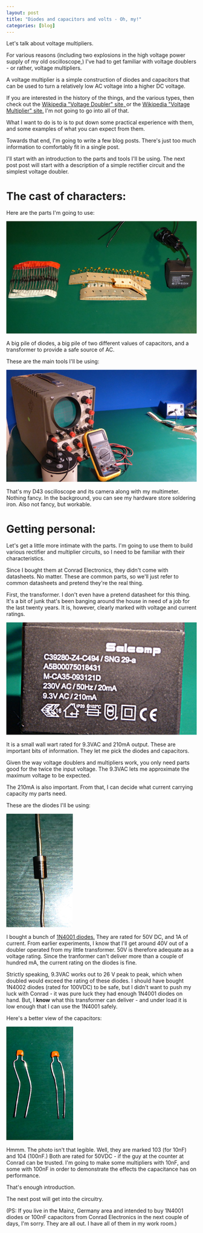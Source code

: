 ```yaml
---
layout: post
title: "Diodes and capacitors and volts - Oh, my!"
categories: [blog]
--- 
```


Let's talk about voltage multipliers.

For various reasons (including two explosions in the high voltage power supply of my old oscilloscope,) I've had to get familiar with voltage doublers - or rather, voltage multipliers.

A voltage multiplier is a simple construction of diodes and capacitors that can be used to turn a relatively low AC voltage into a higher DC voltage.

If you are interested in the history of the things, and the various types, then check out the [Wikipedia "Voltage Doubler" site, ](https://en.wikipedia.org/wiki/Voltage_doubler)  or the [Wikipedia "Voltage Multiplier" site.](https://en.wikipedia.org/wiki/Voltage_multiplier)  I'm not going to go into all of that.

What I want to do is to is to put down some practical experience with them, and some examples of what you can expect from them.

Towards that end, I'm going to write a few blog posts.  There's just too much information to comfortably fit in a single post.

I'll start with an introduction to the parts and tools I'll be using. The next post post will start with a description  of a simple rectifier circuit and the simplest voltage doubler.

The cast of characters:
==========

Here are the parts I'm going to use:

![Collected parts.](/assets/voltage_multiplier/diode_caps_volts.jpg)

A big pile of diodes, a big pile of two different values of capacitors, and a transformer to provide a safe source of AC.

These are the main tools I'll be using:

![Tools.](/assets/voltage_multiplier/tools.jpg)

That's my D43 oscilloscope and its camera along with my multimeter.  Nothing fancy.  In the background, you can see my hardware store soldering iron.  Also not fancy, but workable.

Getting personal:
===========

Let's get a little more intimate with the parts.  I'm going to use them to build various rectifier and multiplier circuits, so I need to be familiar with their characteristics.

Since I bought them at Conrad Electronics, they didn't come with datasheets.  No matter.  These are common parts, so we'll just refer to common datasheets and pretend they're the real thing.

First, the transformer.  I don't even have a pretend datasheet for this thing.  It's a bit of junk that's been banging around the house in need of a job for the last twenty years.  It is, however, clearly marked with voltage and current ratings.

![Transformer.](/assets/voltage_multiplier/volts.jpg)

It is a small wall wart rated for 9.3VAC and 210mA output.  These are important bits of information.  They let me pick the diodes and capacitors.

Given the way voltage doublers and multipliers work, you only need parts good for the twice the input voltage.  The 9.3VAC lets me approximate the maximum voltage to be expected.

The 210mA is also important.  From that, I can decide what current carrying capacity my parts need.

These are the diodes I'll be using:

![Diode.](/assets/voltage_multiplier/diode.jpg)

I bought a bunch of [1N4001 diodes.](https://www.vishay.com/docs/88503/1n4001.pdf)  They are rated for 50V DC, and 1A of current.  From earlier experiments, I know that I'll get around 40V out of a doubler operated from my little transformer.  50V is therefore adequate as a voltage rating.  Since the tranformer can't deliver more than a couple of hundred mA, the current rating on the diodes is fine.  

Strictly speaking, 9.3VAC works out to 26 V peak to peak, which when doubled would exceed the rating of these diodes.  I should have bought 1N4002 diodes (rated for 100VDC) to be safe, but I didn't want to push my luck with Conrad - it was pure luck they had enough 1N4001 diodes on hand.  But, I **know** what this transformer can deliver - and under load it is low enough that I can use the 1N4001 safely.

Here's a better view of the capacitors:

![Capacitors.](/assets/voltage_multiplier/capacitors.jpg)

Hmmm.  The photo isn't that legible.  Well, they are marked 103 (for 10nF) and 104 (100nF.) Both are rated for 50VDC - if the guy at the counter at Conrad can be trusted.  I'm going to make some multipliers with 10nF, and some with 100nF in order to demonstrate the effects the capacitance has on performance.

That's enough introduction.

The next post will get into the circuitry.

(PS:  If you live in the Mainz, Germany area and intended to buy 1N4001 diodes or 100nF capacitors from Conrad Electronics in the next couple of days, I'm sorry.  They are all out.  I have all of them in my work room.)

